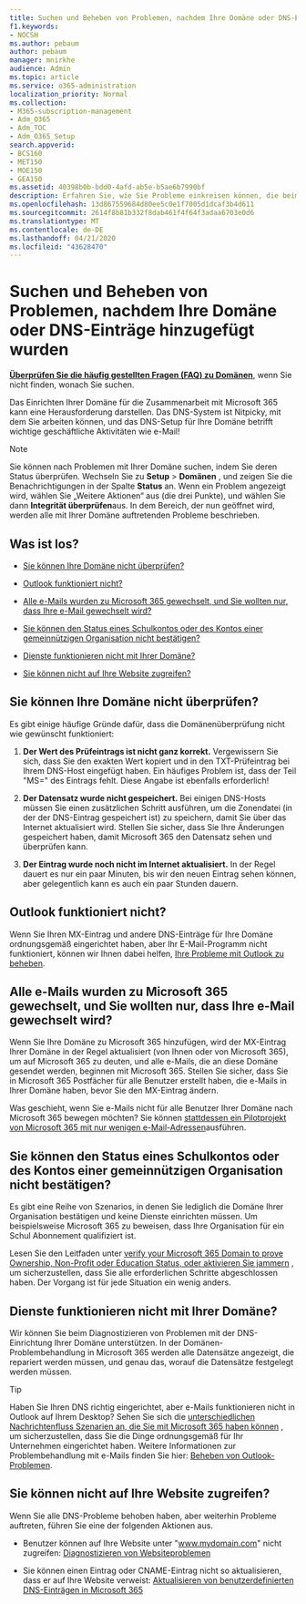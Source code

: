 ```yaml
---
title: Suchen und Beheben von Problemen, nachdem Ihre Domäne oder DNS-Einträge hinzugefügt wurden
f1.keywords:
- NOCSH
ms.author: pebaum
author: pebaum
manager: mnirkhe
audience: Admin
ms.topic: article
ms.service: o365-administration
localization_priority: Normal
ms.collection:
- M365-subscription-management
- Adm_O365
- Adm_TOC
- Adm_O365_Setup
search.appverid:
- BCS160
- MET150
- MOE150
- GEA150
ms.assetid: 40398b0b-bdd0-4afd-ab5e-b5ae6b7990bf
description: Erfahren Sie, wie Sie Probleme einkreisen können, die beim Einrichten einer benutzerdefinierten Domäne auftreten. Stellen Sie zunächst sicher, dass die DNS-Einträge ordnungsgemäß eingerichtet sind.
ms.openlocfilehash: 13d867559684d80ee5c0e1f7005d1dcaf3b4d611
ms.sourcegitcommit: 2614f8b81b332f8dab461f4f64f3adaa6703e0d6
ms.translationtype: MT
ms.contentlocale: de-DE
ms.lasthandoff: 04/21/2020
ms.locfileid: "43628470"
---
```

# <a name="find-and-fix-issues-after-adding-your-domain-or-dns-records"></a>Suchen und Beheben von Problemen, nachdem Ihre Domäne oder DNS-Einträge hinzugefügt wurden

 **[Überprüfen Sie die häufig gestellten Fragen (FAQ) zu Domänen](../setup/domains-faq.md)**, wenn Sie nicht finden, wonach Sie suchen. 
  
Das Einrichten Ihrer Domäne für die Zusammenarbeit mit Microsoft 365 kann eine Herausforderung darstellen. Das DNS-System ist Nitpicky, mit dem Sie arbeiten können, und das DNS-Setup für Ihre Domäne betrifft wichtige geschäftliche Aktivitäten wie e-Mail!

> [!NOTE]
> Sie können nach Problemen mit Ihrer Domäne suchen, indem Sie deren Status überprüfen. Wechseln Sie zu **Setup** > **Domänen** , und zeigen Sie die Benachrichtigungen in der Spalte **Status** an. Wenn ein Problem angezeigt wird, wählen Sie „Weitere Aktionen“ aus (die drei Punkte), und wählen Sie dann **Integrität überprüfen**aus. In dem Bereich, der nun geöffnet wird, werden alle mit Ihrer Domäne auftretenden Probleme beschrieben.
  
## <a name="whats-going-on"></a>Was ist los?

- [Sie können Ihre Domäne nicht überprüfen?](#cant-verify-your-domain)
    
- [Outlook funktioniert nicht?](#outlook-isnt-working)
    
- [Alle e-Mails wurden zu Microsoft 365 gewechselt, und Sie wollten nur, dass Ihre e-Mail gewechselt wird?](#everyones-email-got-switched-to-microsoft-365-and-you-only-wanted-your-email-to-switch)

- [Sie können den Status eines Schulkontos oder des Kontos einer gemeinnützigen Organisation nicht bestätigen?](#cant-confirm-non-profit-or-school-account-status)

- [Dienste funktionieren nicht mit Ihrer Domäne?](#services-not-working-with-your-domain)
    
- [Sie können nicht auf Ihre Website zugreifen?](#accessing-your-website-isnt-working)

## <a name="cant-verify-your-domain"></a>Sie können Ihre Domäne nicht überprüfen?
<a name="BKMK_verify"> </a>

Es gibt einige häufige Gründe dafür, dass die Domänenüberprüfung nicht wie gewünscht funktioniert:
  
1. **Der Wert des Prüfeintrags ist nicht ganz korrekt.** Vergewissern Sie sich, dass Sie den exakten Wert kopiert und in den TXT-Prüfeintrag bei Ihrem DNS-Host eingefügt haben. Ein häufiges Problem ist, dass der Teil "MS=" des Eintrags fehlt. Diese Angabe ist ebenfalls erforderlich! 
    
2. **Der Datensatz wurde nicht gespeichert.** Bei einigen DNS-Hosts müssen Sie einen zusätzlichen Schritt ausführen, um die Zonendatei (in der der DNS-Eintrag gespeichert ist) zu speichern, damit Sie über das Internet aktualisiert wird. Stellen Sie sicher, dass Sie Ihre Änderungen gespeichert haben, damit Microsoft 365 den Datensatz sehen und überprüfen kann. 
    
3. **Der Eintrag wurde noch nicht im Internet aktualisiert.** In der Regel dauert es nur ein paar Minuten, bis wir den neuen Eintrag sehen können, aber gelegentlich kann es auch ein paar Stunden dauern. 
    
## <a name="outlook-isnt-working"></a>Outlook funktioniert nicht?
<a name="BKMK_OutlookBroken"> </a>

Wenn Sie Ihren MX-Eintrag und andere DNS-Einträge für Ihre Domäne ordnungsgemäß eingerichtet haben, aber Ihr E-Mail-Programm nicht funktioniert, können wir Ihnen dabei helfen, [Ihre Probleme mit Outlook zu beheben](https://support.office.com/article/b3e740b9-171d-4179-bcd1-e279a363fa75.aspx).
  
## <a name="everyones-email-got-switched-to-microsoft-365-and-you-only-wanted-your-email-to-switch"></a>Alle e-Mails wurden zu Microsoft 365 gewechselt, und Sie wollten nur, dass Ihre e-Mail gewechselt wird?
<a name="BKMK_EmailSwitched"> </a>

Wenn Sie Ihre Domäne zu Microsoft 365 hinzufügen, wird der MX-Eintrag Ihrer Domäne in der Regel aktualisiert (von Ihnen oder von Microsoft 365), um auf Microsoft 365 zu deuten, und alle e-Mails, die an diese Domäne gesendet werden, beginnen mit Microsoft 365. Stellen Sie sicher, dass Sie in Microsoft 365 Postfächer für alle Benutzer erstellt haben, die e-Mails in Ihrer Domäne haben, bevor Sie den MX-Eintrag ändern.
  
Was geschieht, wenn Sie e-Mails nicht für alle Benutzer Ihrer Domäne nach Microsoft 365 bewegen möchten? Sie können [stattdessen ein Pilotprojekt von Microsoft 365 mit nur wenigen e-Mail-Adressen](https://support.office.com/article/39cee536-6a03-40cf-b9c1-f301bb6001d7.aspx)ausführen.
  
## <a name="cant-confirm-non-profit-or-school-account-status"></a>Sie können den Status eines Schulkontos oder des Kontos einer gemeinnützigen Organisation nicht bestätigen?
<a name="BKMK_validateAcct"> </a>

Es gibt eine Reihe von Szenarios, in denen Sie lediglich die Domäne Ihrer Organisation bestätigen und keine Dienste einrichten müssen. Um beispielsweise Microsoft 365 zu beweisen, dass Ihre Organisation für ein Schul Abonnement qualifiziert ist.
  
Lesen Sie den Leitfaden unter [verify your Microsoft 365 Domain to prove Ownership, Non-Profit oder Education Status, oder aktivieren Sie jammern](https://support.office.com/article/87d1844e-aa47-4dc0-a61b-1b773fd4e590) , um sicherzustellen, dass Sie alle erforderlichen Schritte abgeschlossen haben. Der Vorgang ist für jede Situation ein wenig anders. 
  
## <a name="services-not-working-with-your-domain"></a>Dienste funktionieren nicht mit Ihrer Domäne?
<a name="BKMK_Test"> </a>

Wir können Sie beim Diagnostizieren von Problemen mit der DNS-Einrichtung Ihrer Domäne unterstützen. In der Domänen-Problembehandlung in Microsoft 365 werden alle Datensätze angezeigt, die repariert werden müssen, und genau das, worauf die Datensätze festgelegt werden müssen. 

> [!TIP]
> Haben Sie Ihren DNS richtig eingerichtet, aber e-Mails funktionieren nicht in Outlook auf Ihrem Desktop? Sehen Sie sich die [unterschiedlichen Nachrichtenfluss Szenarien an, die Sie mit Microsoft 365 haben können](https://go.microsoft.com/fwlink/?LinkId=787530) , um sicherzustellen, dass Sie die Dinge ordnungsgemäß für Ihr Unternehmen eingerichtet haben. Weitere Informationen zur Problembehandlung mit e-Mails finden Sie hier: [Beheben von Outlook-Problemen](https://support.office.com/article/b3e740b9-171d-4179-bcd1-e279a363fa75.aspx). 
  
## <a name="accessing-your-website-isnt-working"></a>Sie können nicht auf Ihre Website zugreifen?
<a name="BKMK_Website"> </a>

Wenn Sie alle DNS-Probleme behoben haben, aber weiterhin Probleme auftreten, führen Sie eine der folgenden Aktionen aus.
  
- Benutzer können auf Ihre Website unter "www.mydomain.com" nicht zugreifen: [Diagnostizieren von Websiteproblemen](https://support.office.com/article/61f34ca1-ca7f-4a65-9348-def20db09ddf.aspx)
    
- Sie können einen Eintrag oder CNAME-Eintrag nicht so aktualisieren, dass er auf Ihre Website verweist: [Aktualisieren von benutzerdefinierten DNS-Einträgen in Microsoft 365](../dns/add-or-edit-custom-dns-records.md)
    
